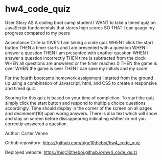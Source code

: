# hw4_code_quiz

User Story
AS A coding boot camp student
I WANT to take a timed quiz on JavaScript fundamentals that stores high scores
SO THAT I can gauge my progress compared to my peers

Acceptance Criteria
GIVEN I am taking a code quiz
WHEN I click the start button
THEN a timer starts and I am presented with a question
WHEN I answer a question
THEN I am presented with another question
WHEN I answer a question incorrectly
THEN time is subtracted from the clock
WHEN all questions are answered or the timer reaches 0
THEN the game is over
WHEN the game is over
THEN I can save my initials and my score

For the fourth bootcamp homework assignment I started from the ground up using a combination of Javascript, html, and CSS to create a responsive and timed quiz.

Scoring for this quiz is based on your time of completion. To start the quiz simply click the start button and respond to multiple choice questions accordingly. Time should display in the corner of the screen on all pages and decrement(10) upon worng answers. There is also text which will show and stay on screen before dissappearing indicating whther or not you correctly answered a question.

Author: Carter Venne

Github repository: https://github.com/bigc10theboi/hw4_code_quiz

Deployed website: https://bigc10theboi.github.io/hw4_code_quiz/